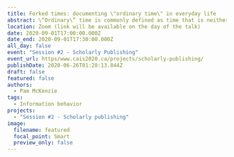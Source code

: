 ```yaml
---
title: Forked times: documenting \"ordinary time\" in everyday life
abstract: \“Ordinary\” time is commonly defined as time that is neither holidays nor emergencies, which suggests that “ordinary time” events are routine rather than singular. An analysis of how people document events in “ordinary” time, however, shows that the stream of “ordinary” time has multiple forks; that ordinary does not necessarily mean predictable, and that both vacations and emergencies could, in certain circumstances, take on the character of routine rather than singular events.
location: Zoom (link will be available on the day of the talk)
date: 2020-09-01T17:00:00.000Z
date_end: 2020-09-01T17:30:00.000Z
all_day: false
event: "Session #2 - Scholarly Publishing"
event_url: https/www.cais2020.ca/projects/scholarly-publishing/
publishDate: 2020-06-26T01:28:13.844Z
draft: false
featured: false
authors:
  - Pam McKenzie
tags:
  - Information behavior
projects:
  - "Session #2 - Scholarly publishing"
image:
  filename: featured
  focal_point: Smart
  preview_only: false
---
```

